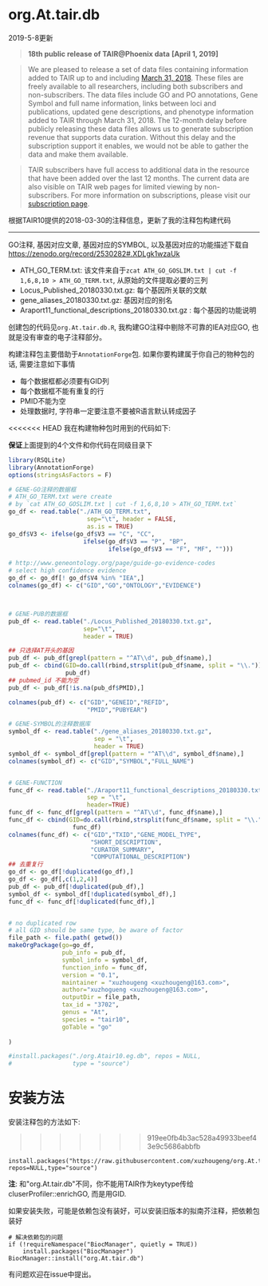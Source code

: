 # org.At.tair.db

2019-5-8更新

>**18th public release of TAIR@Phoenix data** **[April 1, 2019]**

> We are pleased to release a set of data files containing information added to TAIR up to and including [March 31, 2018](https://www.arabidopsis.org/download/index-auto.jsp?dir=%2Fdownload_files%2FPublic_Data_Releases%2FTAIR_Data_20180331). These files are freely available to all researchers, including both subscribers and non-subscribers. The data files include GO and PO annotations, Gene Symbol and full name information, links between loci and publications, updated gene descriptions, and phenotype information added to TAIR through March 31, 2018. The 12-month delay before publicly releasing these data files allows us to generate subscription revenue that supports data curation. Without this delay and the subscription support it enables, we would not be able to gather the data and make them available. 

> TAIR subscribers have full access to additional data in the resource that have been added over the last 12 months. The current data are also visible on TAIR web pages for limited viewing by non-subscribers. For more information on subscriptions, please visit our [subscription page](http://www.arabidopsis.org/doc/about/tair_subscriptions/413).

根据TAIR10提供的2018-03-30的注释信息，更新了我的注释包构建代码

-----

GO注释, 基因对应文章, 基因对应的SYMBOL, 以及基因对应的功能描述下载自 <https://zenodo.org/record/2530282#.XDLgk1wzaUk>

- ATH_GO_TERM.txt: 该文件来自于`zcat ATH_GO_GOSLIM.txt | cut -f 1,6,8,10 > ATH_GO_TERM.txt`, 从原始的文件提取必要的三列
- Locus_Published_20180330.txt.gz: 每个基因所关联的文献
- gene_aliases_20180330.txt.gz: 基因对应的别名
- Araport11_functional_descriptions_20180330.txt.gz : 每个基因的功能说明

创建包的代码见`org.At.tair.db.R`, 我构建GO注释中剔除不可靠的IEA对应GO, 也就是没有审查的电子注释部分。

构建注释包主要借助于`AnnotationForge`包. 如果你要构建属于你自己的物种包的话, 需要注意如下事情

- 每个数据框都必须要有GID列
- 每个数据框不能有重复的行
- PMID不能为空
- 处理数据时, 字符串一定要注意不要被R语言默认转成因子

<<<<<<< HEAD
我在构建物种包时用到的代码如下:

**保证**上面提到的4个文件和你代码在同级目录下

```r
library(RSQLite)
library(AnnotationForge)
options(stringsAsFactors = F)

# GENE-GO注释的数据框
# ATH_GO_TERM.txt were create 
# by `cat ATH_GO_GOSLIM.txt | cut -f 1,6,8,10 > ATH_GO_TERM.txt`
go_df <- read.table("./ATH_GO_TERM.txt",
                      sep="\t", header = FALSE,
                      as.is = TRUE)
go_df$V3 <- ifelse(go_df$V3 == "C", "CC",
                     ifelse(go_df$V3 == "P", "BP",
                            ifelse(go_df$V3 == "F", "MF", "")))

# http://www.geneontology.org/page/guide-go-evidence-codes
# select high confidence evidence
go_df <- go_df[! go_df$V4 %in% "IEA",]
colnames(go_df) <- c("GID","GO","ONTOLOGY","EVIDENCE")



# GENE-PUB的数据框
pub_df <- read.table("./Locus_Published_20180330.txt.gz",
                     sep="\t",
                     header = TRUE)

## 只选择AT开头的基因
pub_df <- pub_df[grepl(pattern = "^AT\\d", pub_df$name),]
pub_df <- cbind(GID=do.call(rbind,strsplit(pub_df$name, split = "\\."))[,1],
                pub_df)
## pubmed_id 不能为空
pub_df <- pub_df[!is.na(pub_df$PMID),]

colnames(pub_df) <- c("GID","GENEID","REFID",
                      "PMID","PUBYEAR")

# GENE-SYMBOL的注释数据库
symbol_df <- read.table("./gene_aliases_20180330.txt.gz",
                        sep = "\t",
                        header = TRUE)
symbol_df <- symbol_df[grepl(pattern = "^AT\\d", symbol_df$name),]
colnames(symbol_df) <- c("GID","SYMBOL","FULL_NAME")


# GENE-FUNCTION
func_df <- read.table("./Araport11_functional_descriptions_20180330.txt.gz",
                      sep = "\t",
                      header=TRUE)
func_df <- func_df[grepl(pattern = "^AT\\d", func_df$name),]
func_df <- cbind(GID=do.call(rbind,strsplit(func_df$name, split = "\\."))[,1],
                  func_df)
colnames(func_df) <- c("GID","TXID","GENE_MODEL_TYPE",
                       "SHORT_DESCRIPTION",
                       "CURATOR_SUMMARY",
                       "COMPUTATIONAL_DESCRIPTION")
## 去重复行
go_df <- go_df[!duplicated(go_df),]
go_df <- go_df[,c(1,2,4)]
pub_df <- pub_df[!duplicated(pub_df),]
symbol_df <- symbol_df[!duplicated(symbol_df),]
func_df <- func_df[!duplicated(func_df),]


# no duplicated row
# all GID should be same type, be aware of factor
file_path <- file.path( getwd())
makeOrgPackage(go=go_df,
               pub_info = pub_df,
               symbol_info = symbol_df,
               function_info = func_df,
               version = "0.1",
               maintainer = "xuzhougeng <xuzhougeng@163.com>",
               author="xuzhogueng <xuzhougeng@163.com>",
               outputDir = file_path,
               tax_id = "3702",
               genus = "At",
               species = "tair10",
               goTable = "go"
  
)

#install.packages("./org.Atair10.eg.db", repos = NULL,
#                 type = "source")
```

安装方法
=======
安装注释包的方法如下:
>>>>>>> 919ee0fb4b3ac528a49933beef43e9c5686abbfb

```{r}
install.packages("https://raw.githubusercontent.com/xuzhougeng/org.At.tair.db/master/org.Atair10.eg.db.tgz",
repos=NULL,type="source")
```

**注**: 和"org.At.tair.db"不同，你不能用TAIR作为keytype传给cluserProfiler::enrichGO, 而是用GID.

如果安装失败，可能是依赖包没有装好，可以安装旧版本的拟南芥注释，把依赖包装好

```{r}
# 解决依赖包的问题
if (!requireNamespace("BiocManager", quietly = TRUE))
    install.packages("BiocManager")
BiocManager::install("org.At.tair.db")
```

有问题欢迎在issue中提出。
